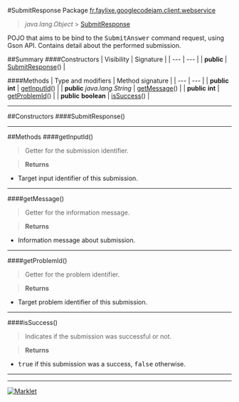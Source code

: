 #SubmitResponse
Package [fr.faylixe.googlecodejam.client.webservice](README.md)<br>

> *java.lang.Object* > [SubmitResponse](SubmitResponse.md)

POJO that aims to be bind to the <tt>SubmitAnswer</tt>
 command request, using Gson API. Contains detail about
 the performed submission.

##Summary
####Constructors
| Visibility | Signature |
| --- | --- |
| **public** | [SubmitResponse](#submitresponse)() |

####Methods
| Type and modifiers | Method signature |
| --- | --- |
| **public** **int** | [getInputId](#getinputid)() |
| **public** *java.lang.String* | [getMessage](#getmessage)() |
| **public** **int** | [getProblemId](#getproblemid)() |
| **public** **boolean** | [isSuccess](#issuccess)() |

---


##Constructors
####SubmitResponse()
> 


---


##Methods
####getInputId()
> Getter for the submission identifier.

> **Returns**
* Target input identifier of this submission.


---

####getMessage()
> Getter for the information message.

> **Returns**
* Information message about submission.


---

####getProblemId()
> Getter for the problem identifier.

> **Returns**
* Target problem identifier of this submission.


---

####isSuccess()
> Indicates if the submission was successful or not.

> **Returns**
* <tt>true</tt> if this submission was a success, <tt>false</tt> otherwise.


---

---

[![Marklet](https://img.shields.io/badge/Generated%20by-Marklet-green.svg)](https://github.com/Faylixe/marklet)
